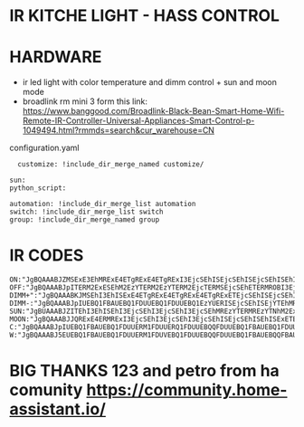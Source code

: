# IR KITCHE LIGHT - HASS CONTROL

# HARDWARE
- ir led light with color temperature and dimm control + sun and moon mode
- broadlink rm mini 3 form this link: https://www.banggood.com/Broadlink-Black-Bean-Smart-Home-Wifi-Remote-IR-Controller-Universal-Appliances-Smart-Control-p-1049494.html?rmmds=search&cur_warehouse=CN

configuration.yaml
```
  customize: !include_dir_merge_named customize/

sun:
python_script:

automation: !include_dir_merge_list automation
switch: !include_dir_merge_list switch
group: !include_dir_merge_named group
```
# IR CODES
```
ON:"JgBQAAABJZMSExE3EhMRExE4ETgRExE4ETgRExI3EjcSEhISEjcSEhISEjcSEhISEhISExETETgRNhMTETgROBE4ETgROBETEgAFJgABJUYSAA0FAAAAAAAAAAA="
OFF:"JgBQAAABJpITERM2ExESEhM2EzYTERM2EzYTERM2EjcTERMSEjcSEhETERMROBI3EjcSEhI3EjcSNxI3EhISEhISEjcTERMREgAFJgABJUYSAA0FAAAAAAAAAAA="
DIMM+":"JgBQAAABKJMSEhI3EhISExE4ETgRExE4ETgRExE4ETgRExETEjcSEhISEjcSEhI3EhIUEBQ1FDUUNRQQFDUUEBQ1FDUUEBQREwAFJAABKEQUAA0FAAAAAAAAAAA="
DIMM-:"JgBQAAABJpIUEBQ1FBAUEBQ1FDUUEBQ1FDUUEBQ1EzYUERISEjcSEhISEjYTEhMREzYTERM2EzYTNhMREzYTNhMREzYTERMREwAFJQABJ0UUAA0FAAAAAAAAAAA="
SUN:"JgBUAAABJZITEhI3EhISEhI3EjcSEhI3EjcSEhI3EjcSEhMREzYTERMREzYTNhM2ExETERM2EzYTNhMRExISEhI3EjcSEhISEgAFJgABJUYTAAWLFwANBQAAAAA="
MOON:"JgBQAAABJJQRExE4ERMRExI3EjcSEhI3EjcSEhI3EjcSEhISEjcSEhISEhISExETERMRExETETgROBE4ETgROBE4ETgROBETEgAFJgABJEcSAA0FAAAAAAAAAAA="
C:"JgBQAAABJpIUEBQ1FBAUEBQ1FDUUERM1FDUUERQ1FDUUEBQQFDUUEBQ1FBAUEBQ1FDUUEBQQFDUUEBQ1FDUUEBQQFDUUNRQQFAAFJAABJ0UUAA0FAAAAAAAAAAA="
W:"JgBQAAABJ5EUEBQ1FBAUEBQ1FDUUERM1FDUVEBQ1FDUUEBQQFDUUEBQ1FBAUEBQQFBAUEBQ1FDUUEBQ1FDUUNRQ1FDUUERMRFAAFJAABJ0QUAA0FAAAAAAAAAAA="
```

# BIG THANKS 123 and petro from ha comunity https://community.home-assistant.io/
